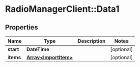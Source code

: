 # RadioManagerClient::Data1

## Properties
Name | Type | Description | Notes
------------ | ------------- | ------------- | -------------
**start** | **DateTime** |  | [optional] 
**items** | [**Array&lt;ImportItem&gt;**](ImportItem.md) |  | [optional] 


